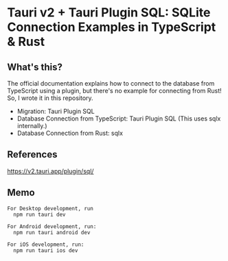 # Tauri v2 + Tauri Plugin SQL: SQLite Connection Examples in TypeScript & Rust

## What's this?
The official documentation explains how to connect to the database from TypeScript using a plugin, but there's no example for connecting from Rust! So, I wrote it in this repository.

- Migration: Tauri Plugin SQL
- Database Connection from TypeScript: Tauri Plugin SQL (This uses sqlx internally.)
- Database Connection from Rust: sqlx

## References
https://v2.tauri.app/plugin/sql/


## Memo

```
For Desktop development, run
  npm run tauri dev

For Android development, run:
  npm run tauri android dev

For iOS development, run:
  npm run tauri ios dev
```